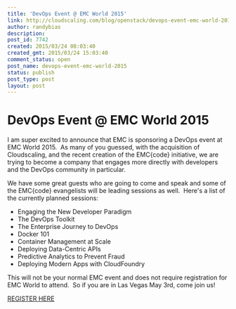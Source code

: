```yaml
---
title: 'DevOps Event @ EMC World 2015'
link: http://cloudscaling.com/blog/openstack/devops-event-emc-world-2015/
author: randybias
description: 
post_id: 7742
created: 2015/03/24 08:03:40
created_gmt: 2015/03/24 15:03:40
comment_status: open
post_name: devops-event-emc-world-2015
status: publish
post_type: post
layout: post
---
```


# DevOps Event @ EMC World 2015

I am super excited to announce that EMC is sponsoring a DevOps event at EMC World 2015.  As many of you guessed, with the acquisition of Cloudscaling, and the recent creation of the EMC{code} initiative, we are trying to become a company that engages more directly with developers and the DevOps community in particular.

We have some great guests who are going to come and speak and some of the EMC{code} evangelists will be leading sessions as well.  Here's a list of the currently planned sessions:

  * Engaging the New Developer Paradigm
  * The DevOps Toolkit
  * The Enterprise Journey to DevOps
  * Docker 101
  * Container Management at Scale
  * Deploying Data-Centric APIs
  * Predictive Analytics to Prevent Fraud
  * Deploying Modern Apps with CloudFoundry

This will not be your normal EMC event and does not require registration for EMC World to attend.  So if you are in Las Vegas May 3rd, come join us!

[REGISTER HERE](http://www.eventbrite.com/e/devops-emc-world-tickets-15881059677)